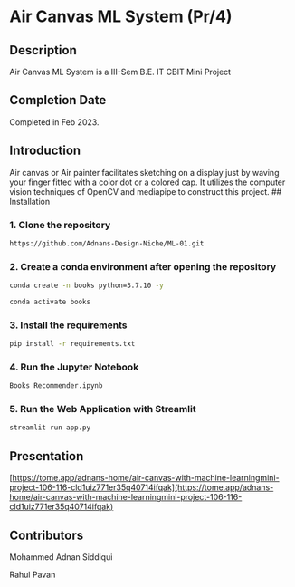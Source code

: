 # Air Canvas ML System (Pr/4)

## Description

Air Canvas ML System is a III-Sem B.E. IT CBIT Mini Project

## Completion Date

Completed in Feb 2023. 

## Introduction

Air canvas or Air painter facilitates sketching on a display just by waving your finger fitted with a color dot or a colored cap. 
It utilizes the computer vision techniques of OpenCV and mediapipe to construct this project. ## Installation

### 1. Clone the repository

```bash
https://github.com/Adnans-Design-Niche/ML-01.git
```

### 2. Create a conda environment after opening the repository

```bash
conda create -n books python=3.7.10 -y
```

```bash
conda activate books
```


### 3. Install the requirements

```bash
pip install -r requirements.txt
```

### 4. Run the Jupyter Notebook

```bash
Books Recommender.ipynb
```

### 5. Run the Web Application with Streamlit

```bash
streamlit run app.py
```

## Presentation

[https://tome.app/adnans-home/air-canvas-with-machine-learningmini-project-106-116-cld1uiz771er35q40714ifqak](https://tome.app/adnans-home/air-canvas-with-machine-learningmini-project-106-116-cld1uiz771er35q40714ifqak)

## Contributors

Mohammed Adnan Siddiqui

Rahul Pavan
